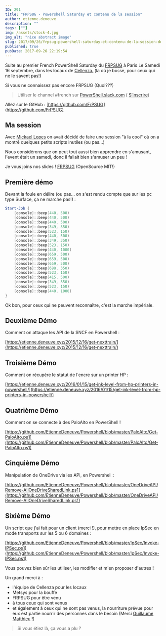 ```yaml
---
ID: 291
title: "FRPSUG - Powershell Saturday et contenu de la session"
author: etienne.deneuve
description: ""
tags: [""]
img: /assets/stock-4.jpg
img_alt: "nice abstract image"
slug: 2017/09/26/frpsug-powershell-saturday-et-contenu-de-la-session-de-lutile-ou-pas
published: true
pubDate: 2017-09-26 22:19:54
---
```


Suite au premier French PowerShell Saturday du [FRPSUG](https://frpsug.github.io) à Paris Le Samedi 16 septembre, dans les locaux de [Cellenza.](http://www.cellenza.com/fr/) (la où je bosse, pour ceux qui ne le savent pas!)

Si vous ne connaissez pas encore FRPSUG (Quoi???)

> Utiliser le channel #french sur [PowerShell.slack.com](https://powershell.slack.com/Slack) (
> [S’inscrire](http://slack.poshcode.org/))

Allez sur le GitHub : [https://github.com/FrPSUG](https://github.com/FrPSUG)

## Ma session

Avec [Mickael Lopes](https://twitter.com/LopesMick) on avait décidé de faire une session "à la cool" où on a montré quelques petits scripts inutiles (ou pas...)

Nous considérons que on peut tout aussi bien apprendre en s'amusant, l'event était un samedi, donc il fallait bien s'amuser un peu !

Je vous joins nos slides ! [FRPSUG](https://etienne.deneuve.xyz/wp-content/uploads/2017/09/FRPSUG.pptx) (OpenSource MIT!)

## Première démo

Devant la foule en délire (ou pas... on s'est rendu compte que sur les pc type Surface, ça ne marche pas!) :

```powershell
Start-Job {
    [console]::beep(440, 500)
    [console]::beep(440, 500)
    [console]::beep(440, 500)
    [console]::beep(349, 350)
    [console]::beep(523, 150)
    [console]::beep(440, 500)
    [console]::beep(349, 350)
    [console]::beep(523, 150)
    [console]::beep(440, 1000)
    [console]::beep(659, 500)
    [console]::beep(659, 500)
    [console]::beep(659, 500)
    [console]::beep(698, 350)
    [console]::beep(523, 150)
    [console]::beep(415, 500)
    [console]::beep(349, 350)
    [console]::beep(523, 150)
    [console]::beep(440, 1000)
}
```

Ok bon, pour ceux qui ne peuvent reconnaître, c'est la marche impériale.

## Deuxième Démo

Comment on attaque les API de la SNCF en Powershell :

[https://etienne.deneuve.xyz/2015/12/16/get-nexttrain/](https://etienne.deneuve.xyz/2015/12/16/get-nexttrain/)

## Troisième Démo

Comment on récupère le statut de l'encre sur un printer HP :

[https://etienne.deneuve.xyz/2016/01/15/get-ink-level-from-hp-printers-in-powershell/](https://etienne.deneuve.xyz/2016/01/15/get-ink-level-from-hp-printers-in-powershell/)

## Quatrième Démo

Comment on se connecte à des PaloAlto en PowerShell !

[https://github.com/EtienneDeneuve/Powershell/blob/master/PaloAlto/Get-PaloAlto.ps1](https://github.com/EtienneDeneuve/Powershell/blob/master/PaloAlto/Get-PaloAlto.ps1)

## Cinquième Démo

Manipulation de OneDrive via les API, en Powershell :

[https://github.com/EtienneDeneuve/Powershell/blob/master/OneDriveAPI/Remove-AllOneDriveSharedLink.ps1](https://github.com/EtienneDeneuve/Powershell/blob/master/OneDriveAPI/Remove-AllOneDriveSharedLink.ps1)

## Sixième Démo

Un script que j'ai fait pour un client (merci !), pour mettre en place IpSec en mode transports sur les 5 ou 6 domaines :

[https://github.com/EtienneDeneuve/Powershell/blob/master/IpSec/Invoke-IPSec.ps1](https://github.com/EtienneDeneuve/Powershell/blob/master/IpSec/Invoke-IPSec.ps1)

Vous pouvez bien sûr les utiliser, les modifier et m'en proposer d'autres !

Un grand merci à :

- l'équipe de Cellenza pour les locaux
- Metsys pour la bouffe
- FRPSUG pour être venu
- à tous ceux qui sont venus
- et également à ceux qui ne sont pas venus, la nourriture prévue pour eux est partie nourrir des personnes dans le besoin (Merci [Guillaume Matthieu](https://fr.linkedin.com/in/guillaume-mathieu-785431119) !)

> Si vous étiez là, ça vous a plu ?

